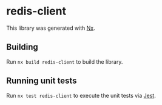 # redis-client

This library was generated with [Nx](https://nx.dev).

## Building

Run `nx build redis-client` to build the library.

## Running unit tests

Run `nx test redis-client` to execute the unit tests via [Jest](https://jestjs.io).
